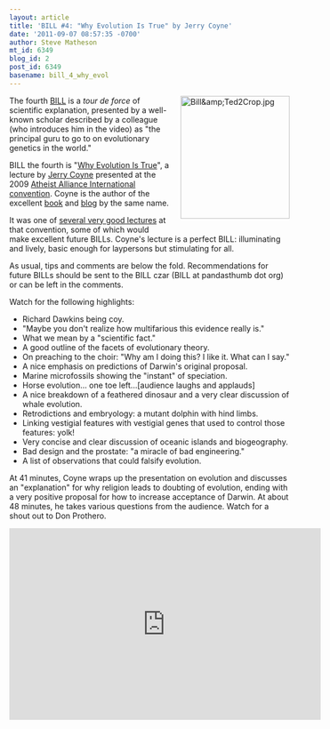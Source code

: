 ```yaml
---
layout: article
title: 'BILL #4: "Why Evolution Is True" by Jerry Coyne'
date: '2011-09-07 08:57:35 -0700'
author: Steve Matheson
mt_id: 6349
blog_id: 2
post_id: 6349
basename: bill_4_why_evol
---
```

<img src="http://pandasthumb.org/Bill%26Ted2Crop.jpg" alt="Bill&amp;amp;Ted2Crop.jpg" width="196" height="221" style="float: right; margin: 0 0 20px 20px;" class="mt-image-right" />

The fourth [BILL](http://pandasthumb.org/archives/2011/07/they-have-ted-w.html) is a _tour de force_ of scientific explanation, presented by a well-known scholar described by a colleague (who introduces him in the video) as "the principal guru to go to on evolutionary genetics in the world."

BILL the fourth is "[Why Evolution Is True](http://youtu.be/w1m4mATYoig)", a lecture by [Jerry Coyne](http://pondside.uchicago.edu/ecol-evol/people/coyne.html) presented at the 2009 [Atheist Alliance International convention](http://www.atheistalliance.org/activities/conventions). Coyne is the author of the excellent [book](http://books.google.com/books?id=zOMNfAX-oLEC) and [blog](http://whyevolutionistrue.wordpress.com/) by the same name.

It was one of [several very good lectures](http://commonsenseatheism.com/?p=4383) at that convention, some of which would make excellent future BILLs. Coyne's lecture is a perfect BILL: illuminating and lively, basic enough for laypersons but stimulating for all.

As usual, tips and comments are below the fold. Recommendations for future BILLs should be sent to the BILL czar (BILL at pandasthumb dot org) or can be left in the comments.

Watch for the following highlights:



* Richard Dawkins being coy.
* "Maybe you don't realize how multifarious this evidence really is."
* What we mean by a "scientific fact."
* A good outline of the facets of evolutionary theory.
* On preaching to the choir: "Why am I doing this? I like it. What can I say."
* A nice emphasis on predictions of Darwin's original proposal.
* Marine microfossils showing the "instant" of speciation.
* Horse evolution... one toe left...\[audience laughs and applauds\]
* A nice breakdown of a feathered dinosaur and a very clear discussion of  whale evolution.
* Retrodictions and embryology: a mutant dolphin with hind limbs.
* Linking vestigial features with vestigial genes that used to control those features: yolk!
* Very concise and clear discussion of oceanic islands and biogeography.
* Bad design and the prostate: "a miracle of bad engineering."
* A list of observations that could falsify evolution.


At 41 minutes, Coyne wraps up the presentation on evolution and discusses an "explanation" for why religion leads to doubting of evolution, ending with a very positive proposal for how to increase acceptance of Darwin. At about 48 minutes, he takes various questions from the audience. Watch for a shout out to Don Prothero.


<div markdown="block" style="text-align: center;">
<iframe width="560" height="345" src="http://www.youtube.com/embed/w1m4mATYoig" frameborder="0" allowfullscreen></iframe>
</div>

